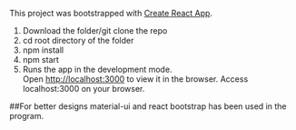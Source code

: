 This project was bootstrapped with [Create React App](https://github.com/facebook/create-react-app).

1.  Download the folder/git clone the repo
2.  cd root directory of the folder
3.  npm install
4.  npm start
5.  Runs the app in the development mode.<br />
  Open [http://localhost:3000](http://localhost:3000) to view it in the browser.
  Access localhost:3000 on your browser.


##For better designs material-ui and react bootstrap has been used in the program.
